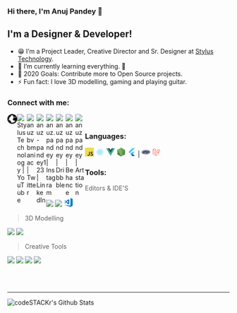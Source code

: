 ### Hi there, I'm Anuj Pandey 👋

## I'm a Designer & Developer!
- 😁 I’m a Project Leader, Creative Director and Sr. Designer at [Stylus Technology](https://www.stylustechnepal.com/).
- 🌱 I’m currently learning everything. 🤣
- 🥅 2020 Goals: Contribute more to Open Source projects.
- ⚡ Fun fact: I love 3D modelling, gaming and playing guitar.

### Connect with me:

[<img align="left" alt="Anuz Pandey" width="22px" src="https://raw.githubusercontent.com/iconic/open-iconic/master/svg/globe.svg" />](https://www.stylustechnepal.com/)
[<img align="left" alt="Stylus Technology | YouTube" width="22px" src="https://cdn.jsdelivr.net/npm/simple-icons@v3/icons/youtube.svg" />](https://www.youtube.com/channel/UCGRv8mgH9Ux9GHKJqBpIpyA)
[<img align="left" alt="anuzbvbmaniac | Twitter" width="22px" src="https://cdn.jsdelivr.net/npm/simple-icons@v3/icons/twitter.svg" />](https://twitter.com/anuzbvbmaniac)
[<img align="left" alt="anuz-pandey123 | LinkedIn" width="22px" src="https://cdn.jsdelivr.net/npm/simple-icons@v3/icons/linkedin.svg" />](https://www.linkedin.com/in/anuz-pandey123)
[<img align="left" alt="anuz.pandey | Instagram" width="22px" src="https://img.shields.io/badge/instagram-%23E4405F.svg?&style=for-the-badge&logo=instagram&logoColor=white" />](https://www.instagram.com/anuz.pandey/)
[<img align="left" alt="anuzpandey | Dribbble" width="22px" src="https://cdn.jsdelivr.net/npm/simple-icons@3.4.0/icons/dribbble.svg" />](https://dribbble.com/anuzpandey)
[<img align="left" alt="anuzpandey | Behance" width="22px" src="https://cdn.jsdelivr.net/npm/simple-icons@3.4.0/icons/behance.svg" />](https://www.behance.net/anuzpandey)
[<img align="left" alt="anuzpandey | Artstation" width="22px" src="https://cdn.jsdelivr.net/npm/simple-icons@3.4.0/icons/artstation.svg" />](https://www.artstation.com/anuzpandey)

<br />

### Languages:

<code><img height="20" src="https://raw.githubusercontent.com/github/explore/80688e429a7d4ef2fca1e82350fe8e3517d3494d/topics/javascript/javascript.png"></code>
<code><img height="20" src="https://raw.githubusercontent.com/github/explore/80688e429a7d4ef2fca1e82350fe8e3517d3494d/topics/react/react.png"></code>
<code><img height="20" src="https://raw.githubusercontent.com/github/explore/master/topics/vue/vue.png"></code>
<code><img height="20" src="https://raw.githubusercontent.com/github/explore/80688e429a7d4ef2fca1e82350fe8e3517d3494d/topics/nodejs/nodejs.png"></code>
<code><img height="20" src="https://raw.githubusercontent.com/github/explore/master/topics/flutter/flutter.png"></code>
|
<code><img height="20" src="https://raw.githubusercontent.com/github/explore/master/topics/php/php.png"></code>
<code><img height="20" src="https://raw.githubusercontent.com/github/explore/master/topics/laravel/laravel.png"></code>


### Tools:
>Editors & IDE'S

<code><img height="20" src="https://defkey.com/content/images/program/jetbrains-webstorm-2019-09-16_09-55-45-icon-resized.png"></code>
<code><img height="20" src="https://dashboard.snapcraft.io/site_media/appmedia/2017/11/webide.ico_HA9tBL0.png"></code>
<code><img height="20" src="https://raw.githubusercontent.com/github/explore/80688e429a7d4ef2fca1e82350fe8e3517d3494d/topics/visual-studio-code/visual-studio-code.png"></code>

>3D Modelling

<code><img height="20" src="https://cdn2.iconfinder.com/data/icons/icons-mega-pack-1-and-2/256/Blender.png"></code>
<code><img height="20" src="https://seeklogo.com/images/S/sketchup-logo-5248E6166E-seeklogo.com.png"></code>

>Creative Tools

<code><img height="20" src="https://cdn1.iconfinder.com/data/icons/adobe-3/512/Photoshop.png"></code>
<code><img height="20" src="https://cdn1.iconfinder.com/data/icons/adobe-3/512/Illustrator.png"></code>
<code><img height="20" src="https://cdn4.iconfinder.com/data/icons/logos-and-brands/512/3_Xd_Adobe_logo_logos-512.png"></code>
<code><img height="20" src="https://e1.pngegg.com/pngimages/451/111/png-clipart-clay-os-6-a-macos-icon-balsamiq-mockups-smiley-logo-icon.png"></code>



<br />
<br />

---

<img align="left" alt="codeSTACKr's Github Stats" src="https://github-readme-stats.vercel.app/api?username=anuzbvbmaniac&show_icons=true&hide_border=true" />
